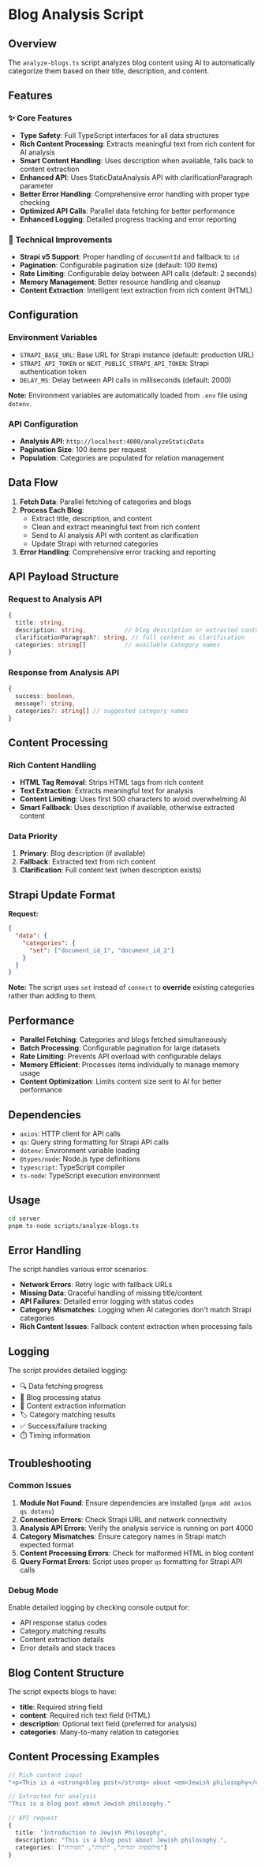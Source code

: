 # Blog Analysis Script

## Overview

The `analyze-blogs.ts` script analyzes blog content using AI to automatically categorize them based on their title, description, and content.

## Features

### ✨ **Core Features**
- **Type Safety**: Full TypeScript interfaces for all data structures
- **Rich Content Processing**: Extracts meaningful text from rich content for AI analysis
- **Smart Content Handling**: Uses description when available, falls back to content extraction
- **Enhanced API**: Uses StaticDataAnalysis API with clarificationParagraph parameter
- **Better Error Handling**: Comprehensive error handling with proper type checking
- **Optimized API Calls**: Parallel data fetching for better performance
- **Enhanced Logging**: Detailed progress tracking and error reporting

### 🔧 **Technical Improvements**
- **Strapi v5 Support**: Proper handling of `documentId` and fallback to `id`
- **Pagination**: Configurable pagination size (default: 100 items)
- **Rate Limiting**: Configurable delay between API calls (default: 2 seconds)
- **Memory Management**: Better resource handling and cleanup
- **Content Extraction**: Intelligent text extraction from rich content (HTML)

## Configuration

### Environment Variables
- `STRAPI_BASE_URL`: Base URL for Strapi instance (default: production URL)
- `STRAPI_API_TOKEN` or `NEXT_PUBLIC_STRAPI_API_TOKEN`: Strapi authentication token
- `DELAY_MS`: Delay between API calls in milliseconds (default: 2000)

**Note:** Environment variables are automatically loaded from `.env` file using `dotenv`.

### API Configuration
- **Analysis API**: `http://localhost:4000/analyzeStaticData`
- **Pagination Size**: 100 items per request
- **Population**: Categories are populated for relation management

## Data Flow

1. **Fetch Data**: Parallel fetching of categories and blogs
2. **Process Each Blog**:
   - Extract title, description, and content
   - Clean and extract meaningful text from rich content
   - Send to AI analysis API with content as clarification
   - Update Strapi with returned categories
3. **Error Handling**: Comprehensive error tracking and reporting

## API Payload Structure

### Request to Analysis API
```typescript
{
  title: string,
  description: string,           // blog description or extracted content
  clarificationParagraph?: string, // full content as clarification
  categories: string[]           // available category names
}
```

### Response from Analysis API
```typescript
{
  success: boolean,
  message?: string,
  categories?: string[] // suggested category names
}
```

## Content Processing

### Rich Content Handling
- **HTML Tag Removal**: Strips HTML tags from rich content
- **Text Extraction**: Extracts meaningful text for analysis
- **Content Limiting**: Uses first 500 characters to avoid overwhelming AI
- **Smart Fallback**: Uses description if available, otherwise extracted content

### Data Priority
1. **Primary**: Blog description (if available)
2. **Fallback**: Extracted text from rich content
3. **Clarification**: Full content text (when description exists)

## Strapi Update Format

**Request:**
```json
{
  "data": {
    "categories": {
      "set": ["document_id_1", "document_id_2"]
    }
  }
}
```

**Note:** The script uses `set` instead of `connect` to **override** existing categories rather than adding to them.

## Performance

- **Parallel Fetching**: Categories and blogs fetched simultaneously
- **Batch Processing**: Configurable pagination for large datasets
- **Rate Limiting**: Prevents API overload with configurable delays
- **Memory Efficient**: Processes items individually to manage memory usage
- **Content Optimization**: Limits content size sent to AI for better performance

## Dependencies

- `axios`: HTTP client for API calls
- `qs`: Query string formatting for Strapi API calls
- `dotenv`: Environment variable loading
- `@types/node`: Node.js type definitions
- `typescript`: TypeScript compiler
- `ts-node`: TypeScript execution environment

## Usage

```bash
cd server
pnpm ts-node scripts/analyze-blogs.ts
```

## Error Handling

The script handles various error scenarios:
- **Network Errors**: Retry logic with fallback URLs
- **Missing Data**: Graceful handling of missing title/content
- **API Failures**: Detailed error logging with status codes
- **Category Mismatches**: Logging when AI categories don't match Strapi categories
- **Rich Content Issues**: Fallback content extraction when processing fails

## Logging

The script provides detailed logging:
- 🔍 Data fetching progress
- 📄 Blog processing status
- 📝 Content extraction information
- 🏷️ Category matching results
- ✅ Success/failure tracking
- ⏱️ Timing information

## Troubleshooting

### Common Issues
1. **Module Not Found**: Ensure dependencies are installed (`pnpm add axios qs dotenv`)
2. **Connection Errors**: Check Strapi URL and network connectivity
3. **Analysis API Errors**: Verify the analysis service is running on port 4000
4. **Category Mismatches**: Ensure category names in Strapi match expected format
5. **Content Processing Errors**: Check for malformed HTML in blog content
6. **Query Format Errors**: Script uses proper `qs` formatting for Strapi API calls

### Debug Mode
Enable detailed logging by checking console output for:
- API response status codes
- Category matching results
- Content extraction details
- Error details and stack traces

## Blog Content Structure

The script expects blogs to have:
- **title**: Required string field
- **content**: Required rich text field (HTML)
- **description**: Optional text field (preferred for analysis)
- **categories**: Many-to-many relation to categories

## Content Processing Examples

```typescript
// Rich content input
"<p>This is a <strong>blog post</strong> about <em>Jewish philosophy</em>.</p>"

// Extracted for analysis
"This is a blog post about Jewish philosophy."

// API request
{
  title: "Introduction to Jewish Philosophy",
  description: "This is a blog post about Jewish philosophy.",
  categories: ["פילוסופיה יהודית", "תורה", "חסידות"]
}
```
